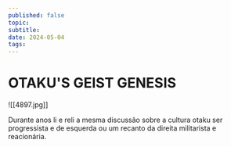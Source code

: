 ```yaml
---
published: false
topic: 
subtitle: 
date: 2024-05-04
tags: 
---
```

# OTAKU'S GEIST GENESIS
![[4897.jpg]]

Durante anos li e reli a mesma discussão sobre a cultura otaku ser progressista e de esquerda ou um recanto da direita militarista e reacionária. 
